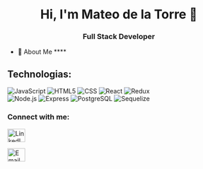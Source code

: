 <h1 align="center">Hi, I'm Mateo de la Torre 👋</h1>
<h3 align="center">Full Stack Developer</h3>

- 💬 About Me ****

## Technologias:
  ![JavaScript](https://img.shields.io/badge/-JavaScript-333333?style=flat&logo=javascript)
  ![HTML5](https://img.shields.io/badge/-HTML5-333333?style=flat&logo=HTML5)
  ![CSS](https://img.shields.io/badge/-CSS-333333?style=flat&logo=CSS3&logoColor=1572B6)
  ![React](https://img.shields.io/badge/-React-333333?style=flat&logo=react)
  ![Redux](https://img.shields.io/badge/-Redux-333333?style=flat&logo=redux)
  <br/>
  ![Node.js](https://img.shields.io/badge/-Node.js-333333?style=flat&logo=node.js)
  ![Express](https://img.shields.io/badge/-Express-333333?style=flat&logo=express)
  ![PostgreSQL](https://img.shields.io/badge/-PostgreSQL-333333?style=flat&logo=postgresql)
  ![Sequelize](https://img.shields.io/badge/-Sequelize-333333?style=flat&logo=sequelize)


<h3 align="left">Connect with me:</h3>
<p align="left">
<a href="https://linkedin.com/in/mateo-de-la-torre" target="blank"><img align="center" src="https://raw.githubusercontent.com/rahuldkjain/github-profile-readme-generator/master/src/images/icons/Social/linked-in-alt.svg" alt="LinkedIn" height="30" width="40" /></a>

<a href="https://mail.google.com/mail/u/0/#inbox?compose=GTvVlcSGMhgHDMTFBHsZCbdwsCBCZGqjGNVVmHSVVBdKQHVPstPpJsgFWbDRmvBScShhvkdbBzGzg" target="blank"><img align="center" src="https://logodownload.org/wp-content/uploads/2018/03/gmail-logo-16.png" alt="Email" height="30" width="40" /></a>
</p>

<!--
<a href="mateodelatorre@gmail.com"><img alt="Email" src="https://img.shields.io/badge/Gmail-mateodelatorre@gmail.com-blue?style=flat-square&logo=gmail"></a>  
-->
